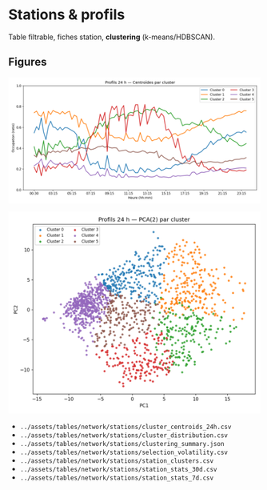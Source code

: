 # Stations & profils

Table filtrable, fiches station, **clustering** (k-means/HDBSCAN).

## Figures
![centroids_24h](../assets/figs/network/stations/centroids_24h.png)

![clusters_pca](../assets/figs/network/stations/clusters_pca.png)

- `../assets/tables/network/stations/cluster_centroids_24h.csv`
- `../assets/tables/network/stations/cluster_distribution.csv`
- `../assets/tables/network/stations/clustering_summary.json`
- `../assets/tables/network/stations/selection_volatility.csv`
- `../assets/tables/network/stations/station_clusters.csv`
- `../assets/tables/network/stations/station_stats_30d.csv`
- `../assets/tables/network/stations/station_stats_7d.csv`

